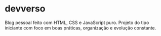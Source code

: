 # devverso
 Blog pessoal feito com HTML, CSS e JavaScript puro. Projeto do tipo iniciante com foco em boas práticas, organização e evolução constante.
